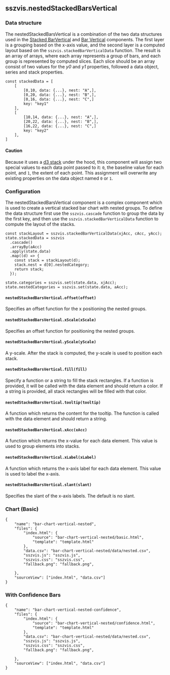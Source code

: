 ## sszvis.nestedStackedBarsVertical

### Data structure

The nestedStackedBarsVertical is a combination of the two data structures used
in the [Stacked BarVertical](../#/bar-chart-vertical-stacked) and
[Bar Vertical](../#/bar-chart-vertical) components. The first layer is a
grouping based on the x-axis value, and the second layer is a computed layout
based on the `sszvis.stackedBarVerticalData` function. The result is an array of
arrays, where each array represents a group of bars, and each group is
represented by computed slices. Each slice should be an array consist of two
values for the _y0_ and _y1_ properties, followed a data object, series and
stack properties.

```code
const stackedData = [
    [
        [0,10, data: {...}, nest: "A",],
        [0,20, data: {...}, nest: "B",],
        [0,16, data: {...}, nest: "C",]
        key: "key1"
    ],
    [
        [10,14, data: {...}, nest: "A",],
        [20,22, data: {...}, nest: "B",],
        [16,22, data: {...}, nest: "C",]
        key: "key2"
    ],
]
```

#### Caution

Because it uses a [d3 stack](https://d3js.org/d3-shape/stack) under the hood,
this component will assign two special values to each data point passed to it:
`0`, the baseline value for each point, and `1`, the extent of each point. This
assignment will overwrite any existing properties on the data object named `0`
or `1`.

### Configuration

The nestedStackedBarsVertical component is a complex component which is used to
create a vertical stacked bar chart with nested groups. To define the data
structure first use the `sszvis.cascade` function to group the data by the first
key, and then use the `sszvis.stackedBarVerticalData` function to compute the
layout of the stacks.

```code
const stackLayout = sszvis.stackedBarVerticalData(xjAcc, cAcc, yAcc);
state.stackedData = sszvis
  .cascade()
  .arrayBy(aAcc)
  .apply(state.data)
  .map((d) => {
    const stack = stackLayout(d);
    stack.nest = d[0].nestedCategory;
    return stack;
  });

state.categories = sszvis.set(state.data, xjAcc);
state.nestedCategories = sszvis.set(state.data, aAcc);
```

#### `nestedStackedBarsVertical.offset(offset)`

Specifies an offset function for the x positioning the nested groups.

#### `nestedStackedBarsVertical.xScale(xScale)`

Specifies an offset function for positioning the nested groups.

#### `nestedStackedBarsVertical.yScale(yScale)`

A y-scale. After the stack is computed, the y-scale is used to position each
stack.

#### `nestedStackedBarsVertical.fill(fill)`

Specify a function or a string to fill the stack rectangles. If a function is
provided, it will be called with the data element and should return a color. If
a string is provided, all stack rectangles will be filled with that color.

#### `nestedStackedBarsVertical.tooltip(tooltip)`

A function which returns the content for the tooltip. The function is called
with the data element and should return a string.

#### `nestedStackedBarsVertical.xAcc(xAcc)`

A function which returns the x-value for each data element. This value is used
to group elements into stacks.

#### `nestedStackedBarsVertical.xLabel(xLabel)`

A function which returns the x-axis label for each data element. This value is
used to label the x-axis.

#### `nestedStackedBarsVertical.slant(slant)`

Specifies the slant of the x-axis labels. The default is no slant.

### Chart (Basic)

```project
{
    "name": "bar-chart-vertical-nested",
    "files": {
        "index.html": {
            "source": "bar-chart-vertical-nested/basic.html",
            "template": "template.html"
        },
        "data.csv": "bar-chart-vertical-nested/data/nested.csv",
        "sszvis.js": "sszvis.js",
        "sszvis.css": "sszvis.css",
        "fallback.png": "fallback.png",

    },
    "sourceView": ["index.html", "data.csv"]
}
```

### With Confidence Bars

```project
{
    "name": "bar-chart-vertical-nested-confidence",
    "files": {
        "index.html": {
            "source": "bar-chart-vertical-nested/confidence.html",
            "template": "template.html"
        },
        "data.csv": "bar-chart-vertical-nested/data/nested.csv",
        "sszvis.js": "sszvis.js",
        "sszvis.css": "sszvis.css",
        "fallback.png": "fallback.png",

    },
    "sourceView": ["index.html", "data.csv"]
}
```
